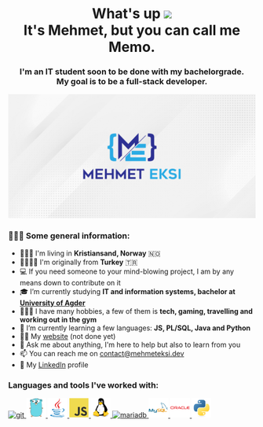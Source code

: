 <h1 align="center">What's up <img src="https://media.giphy.com/media/hvRJCLFzcasrR4ia7z/giphy.gif" width="35"> 
  <br> It's Mehmet, but you can call me Memo. </h1>
<h3 align="center">I'm an IT student soon to be done with my bachelorgrade. <br> My goal is to be a full-stack developer.</h3>

![Banner logo](/banner.jpg)

<h3> 🧑🏼‍🎓 Some general information: </h3>

- 🧑🏽‍🦱 I'm living in **Kristiansand, Norway** 🇳🇴
- 👨‍👩‍👦‍👦 I'm originally from **Turkey** 🇹🇷
- 💻 If you need someone to your mind-blowing project, I am by any means down to contribute on it
- 🎓 I’m currently studying **IT and information systems, bachelor at [University of Agder](https://www.uia.no/en)**
- 🏄🏽‍♂️ I have many hobbies, a few of them is **tech, gaming, travelling and working out in the gym**
- 🌱 I’m currently learning a few languages: **JS, PL/SQL, Java and Python**
- 👨‍💻 My [website](https://mehmeteksi.com/) (not done yet)
- 💬 Ask me about anything, I'm here to help but also to learn from you
- 📫 You can reach me on <contact@mehmeteksi.dev>
- 📄 My [LinkedIn](https://www.linkedin.com/in/mehmeteksi/) profile

<h3 align="left">Languages and tools I've worked with:</h3>
<p align="left"> <a href="https://git-scm.com/" target="_blank" rel="noreferrer"> <img src="https://www.vectorlogo.zone/logos/git-scm/git-scm-icon.svg" alt="git" width="40" height="40"/> </a> <a href="https://golang.org" target="_blank" rel="noreferrer"> <img src="https://raw.githubusercontent.com/devicons/devicon/master/icons/go/go-original.svg" alt="go" width="40" height="40"/> </a> <a href="https://www.java.com" target="_blank" rel="noreferrer"> <img src="https://raw.githubusercontent.com/devicons/devicon/master/icons/java/java-original.svg" alt="java" width="40" height="40"/> </a> <a href="https://developer.mozilla.org/en-US/docs/Web/JavaScript" target="_blank" rel="noreferrer"> <img src="https://raw.githubusercontent.com/devicons/devicon/master/icons/javascript/javascript-original.svg" alt="javascript" width="40" height="40"/> </a> <a href="https://www.linux.org/" target="_blank" rel="noreferrer"> <img src="https://raw.githubusercontent.com/devicons/devicon/master/icons/linux/linux-original.svg" alt="linux" width="40" height="40"/> </a> <a href="https://mariadb.org/" target="_blank" rel="noreferrer"> <img src="https://www.vectorlogo.zone/logos/mariadb/mariadb-icon.svg" alt="mariadb" width="40" height="40"/> </a> <a href="https://www.mysql.com/" target="_blank" rel="noreferrer"> <img src="https://raw.githubusercontent.com/devicons/devicon/master/icons/mysql/mysql-original-wordmark.svg" alt="mysql" width="40" height="40"/> </a> <a href="https://www.oracle.com/" target="_blank" rel="noreferrer"> <img src="https://raw.githubusercontent.com/devicons/devicon/master/icons/oracle/oracle-original.svg" alt="oracle" width="40" height="40"/> </a> <a href="https://www.python.org" target="_blank" rel="noreferrer"> <img src="https://raw.githubusercontent.com/devicons/devicon/master/icons/python/python-original.svg" alt="python" width="40" height="40"/> </a> </p>
